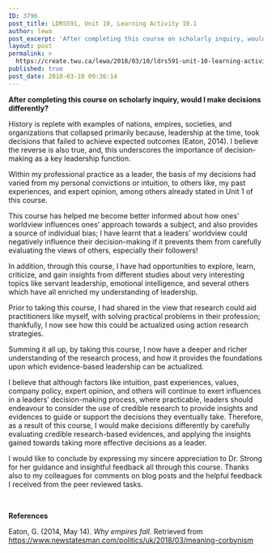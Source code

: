 ```yaml
---
ID: 3796
post_title: LDRS591, Unit 10, Learning Activity 10.1
author: lewa
post_excerpt: 'After completing this course on scholarly inquiry, would I make decisions differently? History is replete with examples of nations, empires, societies, and organizations that collapsed primarily because, leadership at the time, took decisions that failed to achieve expected outcomes (Eaton,... <a href="https://create.twu.ca/lewa/2018/03/10/ldrs591-unit-10-learning-activity-10-1/"> Continue Reading &rarr;</a>'
layout: post
permalink: >
  https://create.twu.ca/lewa/2018/03/10/ldrs591-unit-10-learning-activity-10-1/
published: true
post_date: 2018-03-10 09:36:14
---
```

<strong>After completing this course on scholarly inquiry, would I make decisions differently? </strong>

History is replete with examples of nations, empires, societies, and organizations that collapsed primarily because, leadership at the time, took decisions that failed to achieve expected outcomes (Eaton, 2014). I believe the reverse is also true, and, this underscores the importance of decision-making as a key leadership function.

Within my professional practice as a leader, the basis of my decisions had varied from my personal convictions or intuition, to others like, my past experiences, and expert opinion, among others already stated in Unit 1 of this course.

This course has helped me become better informed about how ones’ worldview influences ones’ approach towards a subject, and also provides a source of individual bias; I have learnt that a leaders’ worldview could negatively influence their decision-making if it prevents them from carefully evaluating the views of others, especially their followers!

In addition, through this course, I have had opportunities to explore, learn, criticize, and gain insights from different studies about very interesting topics like servant leadership, emotional intelligence, and several others which have all enriched my understanding of leadership.

Prior to taking this course, I had shared in the view that research could aid practitioners like myself, with solving practical problems in their profession; thankfully, I now see how this could be actualized using action research strategies.

Summing it all up, by taking this course, I now have a deeper and richer understanding of the research process, and how it provides the foundations upon which evidence-based leadership can be actualized.

I believe that although factors like intuition, past experiences, values, company policy, expert opinion, and others will continue to exert influences in a leaders’ decision-making process, where practicable, leaders should endeavour to consider the use of credible research to provide insights and evidences to guide or support the decisions they eventually take. Therefore, as a result of this course, I would make decisions differently by carefully evaluating credible research-based evidences, and applying the insights gained towards taking more effective decisions as a leader.

I would like to conclude by expressing my sincere appreciation to Dr. Strong for her guidance and insightful feedback all through this course. Thanks also to my colleagues for comments on blog posts and the helpful feedback I received from the peer reviewed tasks.

<strong> </strong>

<strong>References</strong>

Eaton, G. (2014, May 14). <em>Why empires fall</em>. Retrieved from https://www.newstatesman.com/politics/uk/2018/03/meaning-corbynism